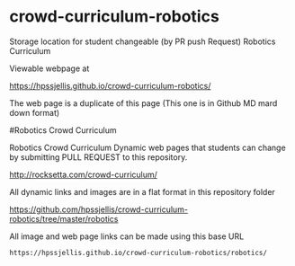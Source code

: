 # crowd-curriculum-robotics
Storage location for student changeable (by PR push Request) Robotics Curriculum

Viewable webpage at 

https://hpssjellis.github.io/crowd-curriculum-robotics/




The web page is a duplicate of this page (This one is in Github MD mard down format)

#Robotics Crowd Curriculum

Robotics Crowd Curriculum Dynamic web pages that students can change by submitting PULL REQUEST to this repository.


http://rocksetta.com/crowd-curriculum/

All dynamic links and images are in a flat format in this repository folder


  https://github.com/hpssjellis/crowd-curriculum-robotics/tree/master/robotics


All image and web page links can be made using this base URL 

```https://hpssjellis.github.io/crowd-curriculum-robotics/robotics/```
